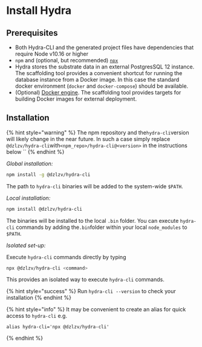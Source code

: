 # Install Hydra

## Prerequisites

* Both Hydra-CLI and the generated project files have dependencies that require Node v10.16 or higher
* `npm` and \(optional, but recommended\) [`npx`](https://www.npmjs.com/package/npx)
* Hydra stores the substrate data in an external PostgresSQL 12 instance. The scaffolding tool provides a convenient shortcut for running the database instance from a Docker image. In this case the standard docker environment \(`docker` and `docker-compose`\) should be available.
* \(Optional\) [Docker engine](https://docs.docker.com/engine/install/). The scaffolding tool provides targets for building Docker images for external deployment.

## Installation

{% hint style="warning" %}
The npm repository and the`hydra-cli`version will likely change in the near future. In such a case simply replace `@dzlzv/hydra-cli`with`<npm_repo>/hydra-cli@<version>` in the instructions below \`\`
{% endhint %}

_Global installation:_

```bash
npm install -g @dzlzv/hydra-cli
```

The path to `hydra-cli` binaries will be added to the system-wide `$PATH`.

_Local installation:_

```bash
npm install @dzlzv/hydra-cli
```

The binaries will be installed to the local `.bin` folder. You can execute `hydra-cli` commands by adding the`.bin`folder within your local `node_modules` to `$PATH`.

_Isolated set-up:_

Execute `hydra-cli` commands directly by typing

```bash
npx @dzlzv/hydra-cli <command>
```

This provides an isolated way to execute `hydra-cli` commands.

{% hint style="success" %}
Run `hydra-cli --version` to check your installation
{% endhint %}

{% hint style="info" %}
It may be convenient to create an alias for quick access to `hydra-cli` e.g.

```text
alias hydra-cli='npx @dzlzv/hydra-cli'
```
{% endhint %}

